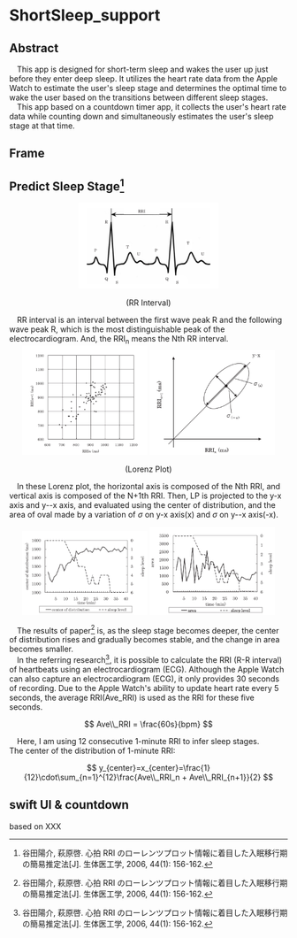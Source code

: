# ShortSleep_support
## Abstract
&emsp;This app is designed for short-term sleep and wakes the user up just before they enter deep sleep. It utilizes the heart rate data from the Apple Watch to estimate the user's sleep stage and determines the optimal time to wake the user based on the transitions between different sleep stages.    
&emsp;This app based on a countdown timer app, it collects the user's heart rate data while counting down and simultaneously estimates the user's sleep stage at that time.
## Frame

## Predict Sleep Stage[^1]
<div align=center>
  <img src="https://github.com/znlua/ShortSleep_support/blob/main/CircleTimer-main/images/RRI.png" alt="RR Intervial" style="width:50%; height:auto;">
  <p>(RR Interval)</p>
</div>    
&emsp;RR interval is an interval between the first wave peak R and the following wave peak R, which is the most distinguishable peak of the electrocardiogram. And, the RRI<sub>n</sub> means the Nth RR interval.

<div align=center>
  <img src="https://github.com/znlua/ShortSleep_support/blob/main/CircleTimer-main/images//Lorenz_plot.png"
    alt="RR Intervial" style="width:45%; height:auto;"/>
  <img src="https://github.com/znlua/ShortSleep_support/blob/main/CircleTimer-main/images/LZ.png"
    alt="RR Intervial" style="width:45%; height:auto;"/>
    <p>(Lorenz Plot)</p>
</div>

&emsp;In these Lorenz plot, the horizontal axis is composed of the Nth RRI, and vertical axis is composed of the N+1th RRI. Then, LP is projected to the y-x axis and y--x axis, and evaluated using the center of distribution, and the area of oval made by a variation of $\sigma$ on y-x axis(x) and $\sigma$ on y--x axis(-x).   

<div align=center>
  <img src="https://github.com/znlua/ShortSleep_support/blob/main/CircleTimer-main/images/center.png"
    alt="RR Intervial" style="width:45%; height:auto;"/>
  <img src="https://github.com/znlua/ShortSleep_support/blob/main/CircleTimer-main/images/area.png"
    alt="RR Intervial" style="width:45%; height:auto;"/>
</div>

&emsp;The results of paper[^1] is, as the sleep stage becomes deeper, the center of distribution rises and gradually becomes stable, and the change in area becomes smaller.    
&emsp;In the referring research[^1], it is possible to calculate the RRI (R-R interval) of heartbeats using an electrocardiogram (ECG). Although the Apple Watch can also capture an electrocardiogram (ECG), it only provides 30 seconds of recording. Due to the Apple Watch's ability to update heart rate every 5 seconds, the average RRI(Ave\_RRI) is used as the RRI for these five seconds.

$$ Ave\\_RRI = \frac{60s}{bpm} $$

&emsp;Here, I am using 12 consecutive 1-minute RRI to infer sleep stages.    
The center of the distribution of 1-minute RRI:

$$ y_{center}=x_{center}=\frac{1}{12}\cdot\sum_{n=1}^{12}\frac{Ave\\_RRI_n + Ave\\_RRI_{n+1}}{2} $$


## swift UI & countdown
based on XXX

[^1]: 谷田陽介, 萩原啓. 心拍 RRI のローレンツプロット情報に着目した入眠移行期の簡易推定法[J]. 生体医工学, 2006, 44(1): 156-162.
